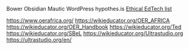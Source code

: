 Bower
Obsidian
Mautic
WordPress
hypothes.is
[Ethical EdTech list](https://ethicaledtech.info/wiki/Meta:Welcome_to_Ethical_EdTech)

https://www.oerafrica.org/
https://wikieducator.org/OER_AFRICA
https://wikieducator.org/OER_Handbook
https://wikieducator.org/Ted
https://wikieducator.org/SBeL
https://wikieducator.org/Ultrastudio.org
https://ultrastudio.org/en/